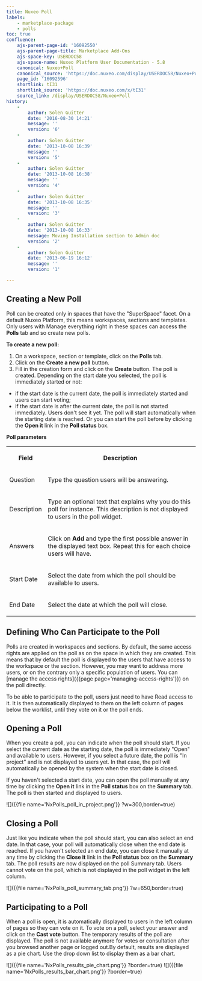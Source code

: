 ```yaml
---
title: Nuxeo Poll
labels:
    - marketplace-package
    - polls
toc: true
confluence:
    ajs-parent-page-id: '16092550'
    ajs-parent-page-title: Marketplace Add-Ons
    ajs-space-key: USERDOC58
    ajs-space-name: Nuxeo Platform User Documentation - 5.8
    canonical: Nuxeo+Poll
    canonical_source: 'https://doc.nuxeo.com/display/USERDOC58/Nuxeo+Poll'
    page_id: '16092596'
    shortlink: tI31
    shortlink_source: 'https://doc.nuxeo.com/x/tI31'
    source_link: /display/USERDOC58/Nuxeo+Poll
history:
    - 
        author: Solen Guitter
        date: '2016-08-30 14:21'
        message: ''
        version: '6'
    - 
        author: Solen Guitter
        date: '2013-10-08 16:39'
        message: ''
        version: '5'
    - 
        author: Solen Guitter
        date: '2013-10-08 16:38'
        message: ''
        version: '4'
    - 
        author: Solen Guitter
        date: '2013-10-08 16:35'
        message: ''
        version: '3'
    - 
        author: Solen Guitter
        date: '2013-10-08 16:33'
        message: Moving Installation section to Admin doc
        version: '2'
    - 
        author: Solen Guitter
        date: '2013-06-19 16:12'
        message: ''
        version: '1'

---
```

## Creating a New Poll

Poll can be created only in spaces that have the "SuperSpace" facet. On a default Nuxeo Platform, this means workspaces, sections and templates. Only users with Manage everything right in these spaces can access the **Polls** tab and so create new polls.

**To create a new poll:**

1.  On a workspace, section or template, click on the **Polls** tab.
2.  Click on the **Create a new poll** button.
3.  Fill in the creation form and click on the **Create** button.
    The poll is created. Depending on the start date you selected, the poll is immediately started or not:

*   if the start date is the current date, the poll is immediately started and users can start voting;
*   if the start date is after the current date, the poll is not started immediately. Users don't see it yet. The poll will start automatically when the starting date is reached. Or you can start the poll before by clicking the **Open it** link in the **Poll status** box.

**Poll parameters**

<table><tbody><tr><th colspan="1">

Field

</th><th colspan="1">

Description

</th></tr><tr><td colspan="1">

Question

</td><td colspan="1">

Type the question users will be answering.

</td></tr><tr><td colspan="1">

Description

</td><td colspan="1">

Type an optional text that explains why you do this poll for instance. This description is not displayed to users in the poll widget.

</td></tr><tr><td colspan="1">

Answers

</td><td colspan="1">

Click on **Add** and type the first possible answer in the displayed text box. Repeat this for each choice users will have.

</td></tr><tr><td colspan="1">

Start Date

</td><td colspan="1">

Select the date from which the poll should be available to users.

</td></tr><tr><td colspan="1">

End Date

</td><td colspan="1">

Select the date at which the poll will close.

</td></tr></tbody></table>

## Defining Who Can Participate to the Poll

Polls are created in workspaces and sections. By default, the same access rights are applied on the poll as on the space in which they are created. This means that by default the poll is displayed to the users that have access to the workspace or the section. However, you may want to address more users, or on the contrary only a specific population of users. You can [manage the access rights]({{page page='managing-access-rights'}}) on the poll directly.

To be able to participate to the poll, users just need to have Read access to it. It is then automatically displayed to them on the left column of pages below the worklist, until they vote on it or the poll ends.

## Opening a Poll

When you create a poll, you can indicate when the poll should start. If you select the current date as the starting date, the poll is immediately "Open" and available to users. However, if you select a future date, the poll is "In project" and is not displayed to users yet. In that case, the poll will automatically be opened by the system when the start date is closed.

If you haven't selected a start date, you can open the poll manually at any time by clicking the **Open it** link in the **Poll status** box on the **Summary** tab. The poll is then started and displayed to users.

![]({{file name='NxPolls_poll_in_project.png'}} ?w=300,border=true)

## Closing a Poll

Just like you indicate when the poll should start, you can also select an end date. In that case, your poll will automatically close when the end date is reached. If you haven't selected an end date, you can close it manually at any time by clicking the **Close it** link in the **Poll status** box on the **Summary** tab.
The poll results are now displayed on the poll Summary tab. Users cannot vote on the poll, which is not displayed in the poll widget in the left column.

![]({{file name='NxPolls_poll_summary_tab.png'}} ?w=650,border=true)

## Participating to a Poll

When a poll is open, it is automatically displayed to users in the left column of pages so they can vote on it. To vote on a poll, select your answer and click on the **Cast vote** button. The temporary results of the poll are displayed. The poll is not available anymore for votes or consultation after you browsed another page or logged out.By default, results are displayed as a pie chart. Use the drop down list to display them as a bar chart.

![]({{file name='NxPolls_results_pie_chart.png'}} ?border=true) ![]({{file name='NxPolls_results_bar_chart.png'}} ?border=true)

&nbsp;